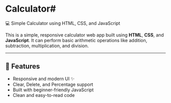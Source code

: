 # Calculator# 

💻 Simple Calculator using HTML, CSS, and JavaScript

This is a simple, responsive calculator web app built using **HTML**, **CSS**, and **JavaScript**. It can perform basic arithmetic operations like addition, subtraction, multiplication, and division.

---

## 🔧 Features

- Responsive and modern UI ✨
- Clear, Delete, and Percentage support
- Built with beginner-friendly JavaScript
- Clean and easy-to-read code



